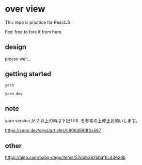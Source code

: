 # over view

This repo is practice for ReactJS.

Feel free to fork it from here.

## design

please wait...

## getting started

`yarn`

`yarn dev`

## note

yarn version が 2 以上の時は下記 URL を参考の上修正お願いします。

https://zenn.dev/seya/articles/c908d88df0a587

## other

https://qiita.com/baby-degu/items/52dbb382bbaf6c43e2db
